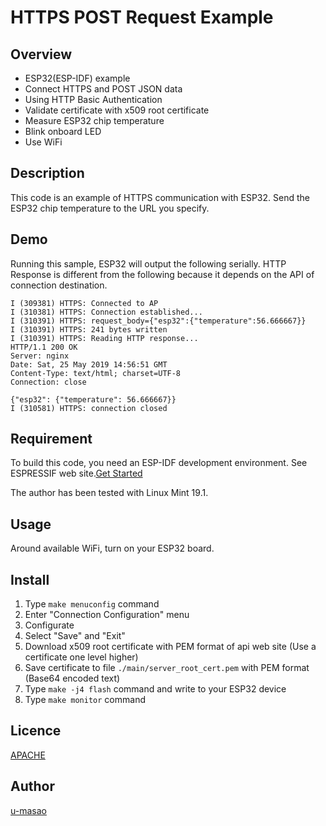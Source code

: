 # HTTPS POST Request Example

## Overview

- ESP32(ESP-IDF) example
- Connect HTTPS and POST JSON data
- Using HTTP Basic Authentication
- Validate certificate with x509 root certificate
- Measure ESP32 chip temperature
- Blink onboard LED
- Use WiFi

## Description

This code is an example of HTTPS communication with ESP32. Send the ESP32 chip temperature to the URL you specify.

## Demo

Running this sample, ESP32 will output the following serially. HTTP Response is different from the following because it depends on the API of connection destination.

~~~
I (309381) HTTPS: Connected to AP
I (310381) HTTPS: Connection established...
I (310391) HTTPS: request_body={"esp32":{"temperature":56.666667}}
I (310391) HTTPS: 241 bytes written
I (310391) HTTPS: Reading HTTP response...
HTTP/1.1 200 OK
Server: nginx
Date: Sat, 25 May 2019 14:56:51 GMT
Content-Type: text/html; charset=UTF-8
Connection: close

{"esp32": {"temperature": 56.666667}}
I (310581) HTTPS: connection closed
~~~

## Requirement

To build this code, you need an ESP-IDF development environment. See ESPRESSIF web site.[Get Started](https://docs.espressif.com/projects/esp-idf/en/latest/get-started/index.html)

The author has been tested with Linux Mint 19.1.

## Usage

Around available WiFi, turn on your ESP32 board.

## Install

1. Type `make menuconfig` command
1. Enter "Connection Configuration" menu
1. Configurate
1. Select "Save" and "Exit"
1. Download x509 root certificate with PEM format of api web site (Use a certificate one level higher)
1. Save certificate to file `./main/server_root_cert.pem` with PEM format (Base64 encoded text)
1. Type `make -j4 flash` command and write to your ESP32 device
1. Type `make monitor` command

## Licence

[APACHE](https://github.com/u-masao/esp32-https-post-basicauth/blob/master/LICENSE)

## Author

[u-masao](https://github.com/u-masao)
